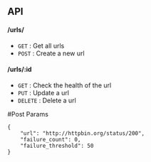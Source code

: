 ## API


#### /urls/
* `GET` : Get all urls
* `POST` : Create a new url

#### /urls/:id
* `GET` : Check the health of the url
* `PUT` : Update a url
* `DELETE` : Delete a url

#Post Params
```
{
    "url": "http://httpbin.org/status/200",
    "failure_count": 0,
    "failure_threshold": 50
}
```
